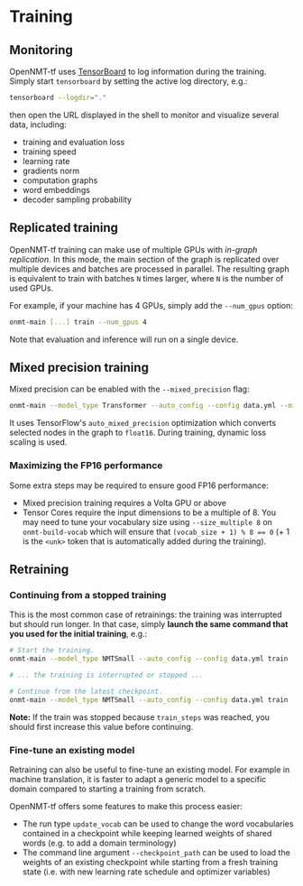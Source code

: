 # Training

## Monitoring

OpenNMT-tf uses [TensorBoard](https://www.tensorflow.org/guide/summaries_and_tensorboard) to log information during the training. Simply start `tensorboard` by setting the active log directory, e.g.:

```bash
tensorboard --logdir="."
```

then open the URL displayed in the shell to monitor and visualize several data, including:

* training and evaluation loss
* training speed
* learning rate
* gradients norm
* computation graphs
* word embeddings
* decoder sampling probability

## Replicated training

OpenNMT-tf training can make use of multiple GPUs with *in-graph replication*. In this mode, the main section of the graph is replicated over multiple devices and batches are processed in parallel. The resulting graph is equivalent to train with batches `N` times larger, where `N` is the number of used GPUs.

For example, if your machine has 4 GPUs, simply add the `--num_gpus` option:

```bash
onmt-main [...] train --num_gpus 4
```

Note that evaluation and inference will run on a single device.

## Mixed precision training

Mixed precision can be enabled with the `--mixed_precision` flag:

```bash
onmt-main --model_type Transformer --auto_config --config data.yml --mixed_precision train
```

It uses TensorFlow's `auto_mixed_precision` optimization which converts selected nodes in the graph to `float16`. During training, dynamic loss scaling is used.

### Maximizing the FP16 performance

Some extra steps may be required to ensure good FP16 performance:

* Mixed precision training requires a Volta GPU or above
* Tensor Cores require the input dimensions to be a multiple of 8. You may need to tune your vocabulary size using `--size_multiple 8` on `onmt-build-vocab` which will ensure that `(vocab_size + 1) % 8 == 0` (+ 1 is the `<unk>` token that is automatically added during the training).

## Retraining

### Continuing from a stopped training

This is the most common case of retrainings: the training was interrupted but should run longer. In that case, simply **launch the same command that you used for the initial training**, e.g.:

```bash
# Start the training.
onmt-main --model_type NMTSmall --auto_config --config data.yml train

# ... the training is interrupted or stopped ...

# Continue from the latest checkpoint.
onmt-main --model_type NMTSmall --auto_config --config data.yml train
```

**Note:** If the train was stopped because `train_steps` was reached, you should first increase this value before continuing.

### Fine-tune an existing model

Retraining can also be useful to fine-tune an existing model. For example in machine translation, it is faster to adapt a generic model to a specific domain compared to starting a training from scratch.

OpenNMT-tf offers some features to make this process easier:

* The run type `update_vocab` can be used to change the word vocabularies contained in a checkpoint while keeping learned weights of shared words (e.g. to add a domain terminology)
* The command line argument `--checkpoint_path` can be used to load the weights of an existing checkpoint while starting from a fresh training state (i.e. with new learning rate schedule and optimizer variables)
